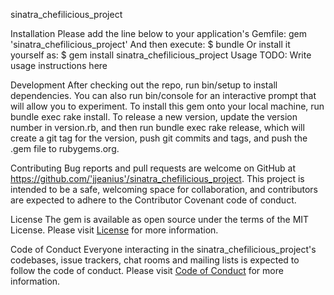 sinatra_chefilicious_project

Installation
Please add the line below to your application's Gemfile:
gem 'sinatra_chefilicious_project'
And then execute:
$ bundle
Or install it yourself as:
$ gem install sinatra_chefilicious_project
Usage
TODO: Write usage instructions here


Development
After checking out the repo, run bin/setup to install dependencies. You can also run bin/console for an interactive prompt that will allow you to experiment.
To install this gem onto your local machine, run bundle exec rake install. To release a new version, update the version number in version.rb, and then run bundle exec rake release, which will create a git tag for the version, push git commits and tags, and push the .gem file to rubygems.org.

Contributing
Bug reports and pull requests are welcome on GitHub at https://github.com/'jjeanius'/sinatra_chefilicious_project. This project is intended to be a safe, welcoming space for collaboration, and contributors are expected to adhere to the Contributor Covenant code of conduct.

License
The gem is available as open source under the terms of the MIT License.  Please visit <a href="license.md">License</a> for more information.

Code of Conduct
Everyone interacting in the sinatra_chefilicious_project's codebases, issue trackers, chat rooms and mailing lists is expected to follow the code of conduct.  Please visit <a href="code_of_conduct.md">Code of Conduct</a> for more information.
